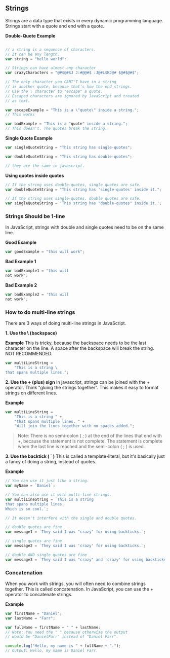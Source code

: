 ## Strings

Strings are a data type that exists in every dynamic programming language. Strings start with a quote and end with a quote.

**Double-Quote Example**

```js

// a string is a sequence of characters.
// It can be any length.
var string = "hello world":

// Strings can have almost any character
var crazyCharacters = "@#$@#$J J:#@@#$ :J@#L$KJ@# $@#$@#$";

// The only character you CANT'T have in a string
// is another quote, because that's how the end strings.
// Use the \ character to "escape" a quote.
// Escaped characters are ignored by JavaScript and treated
// as text.

var escapeExample = "This is a \"quote\" inside a string.";
// This works

var badExample = "This is a "quote" inside a string.";
// This doesn't. The quotes break the string.

```

**Single Quote Example**

```js
var singleQuoteString = "This string has single-quotes";

var doubleQuoteString = "This string has double-quotes";

// they are the same in javascript.
```

**Using quotes inside quotes**

```js
// If the string uses double-quotes, single quotes are safe.
var doubleQuoteString = "This string has 'single-quotes' inside it.";

// If the string uses single-quotes, double quotes are safe.
var singleQuoteString = 'This string has "double-quotes" inside it.';
```

### Strings Should be 1-line

In JavaScript, strings with double and single quotes need to be on the same line.

**Good Example**

```js
var goodExample = "this will work";
```

**Bad Example 1**

```js
var badExample1 = "this will
not work";
```

**Bad Example 2**

```js
var badExample2 = 'this will
not work';
```

### How to do multi-line strings

There are 3 ways of doing multi-line strings in JavaScript.

**1. Use the \ (backspace)**

**Example**
This is tricky, because the backspace needs to be the last
character on the line. A space after the backspace will break the string. NOT RECOMMENDED.

```js
var multiLineString =
    "This is a string \
that spans multiple lines.";
```

**2. Use the + (plus) sign**
In javascript, strings can be joined with the + operator.
Think "gluing the strings together".
This makes it easy to format strings on different lines.

**Example**

```js
var multiLineString =
    "This is a string " +
    "that spans multiple lines. " +
    "Will join the lines together with no spaces added.";
```

> Note: There is no semi-colon ( ; ) at the end of the lines that end with +, because the statement is not complete. The statement is complete when the last line is reached and the semi-colon ( ; ) is used.

**3. Use the backtick ( ` )**
This is called a template-literal, but it's basically just a fancy of doing a string, instead of quotes.

**Example**

```js
// You can use it just like a string.
var myName = `Daniel`;

// You can also use it with multi-line strings.
var multiLineString = `This is a string
that spans multiple lines.
Which is so cool.`;

// It doesn't interfere with the single and double quotes.

// double quotes are fine
var message1 = `They said I was "crazy" for using backticks.`;

// single quotes are fine
var message2 = `They said I was 'crazy' for using backticks.`;

// double AND single quotes are fine
var message3 = `They said I was "crazy" and 'crazy' for using backticks.`;
```

### Concatenation

When you work with strings, you will often need to combine strings together. This is called concatenation. In JavaScript, you can use the + operator to concatenate strings.

**Example**

```js
var firstName = "Daniel";
var lastName = "Farr";

var fullName = firstName + " " + lastName;
// Note: You need the " " because otherwise the output
// would be "DanielFarr" instead of "Daniel Farr".

console.log("Hello, my name is " + fullName + ".");
// Output: Hello, my name is Daniel Farr.
```
